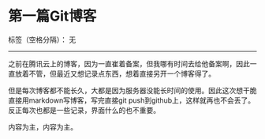 ﻿# 第一篇Git博客

标签（空格分隔）： 无

---

之前在腾讯云上的博客，因为一直崔着备案，但我哪有时间去给他备案啊，因此一直放着不管，但最近又想记录点东西，想着直接另开一个博客得了。

但是每次博客都不能长久，大都是因为服务器没能长时间的使用。因此这次想干脆直接用markdown写博客，写完直接git push到github上，这样就再也不会丢了。反正每次也都是一些记录，界面什么的也不重要。

内容为主，内容为主。






